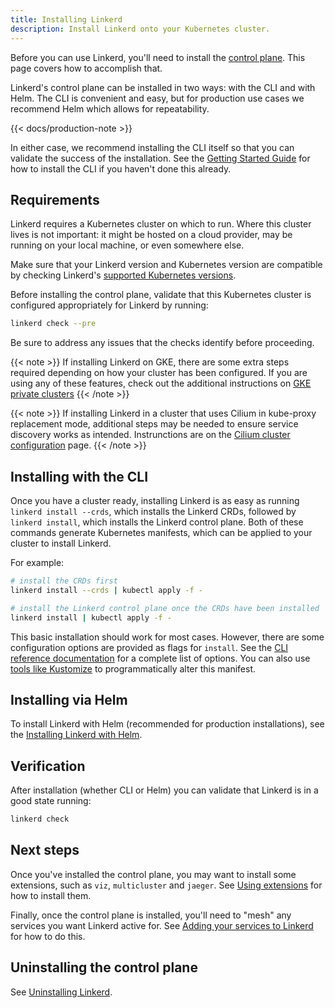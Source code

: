 ```yaml
---
title: Installing Linkerd
description: Install Linkerd onto your Kubernetes cluster.
---
```


Before you can use Linkerd, you'll need to install the [control
plane](../../reference/architecture/#control-plane). This page covers how to
accomplish that.

Linkerd's control plane can be installed in two ways: with the CLI and with
Helm. The CLI is convenient and easy, but for production use cases we recommend
Helm which allows for repeatability.

{{< docs/production-note >}}

In either case, we recommend installing the CLI itself so that you can validate
the success of the installation. See the [Getting Started
Guide](../../getting-started/) for how to install the CLI if you haven't done
this already.

## Requirements

Linkerd requires a Kubernetes cluster on which to run. Where this cluster lives
is not important: it might be hosted on a cloud provider, may be running on your
local machine, or even somewhere else.

Make sure that your Linkerd version and Kubernetes version are compatible by
checking Linkerd's [supported Kubernetes
versions](../../reference/k8s-versions/).

Before installing the control plane, validate that this Kubernetes cluster is
configured appropriately for Linkerd by running:

```bash
linkerd check --pre
```

Be sure to address any issues that the checks identify before proceeding.

{{< note >}}
If installing Linkerd on GKE, there are some extra steps required depending on
how your cluster has been configured. If you are using any of these features,
check out the additional instructions on [GKE private
clusters](../../reference/cluster-configuration/#private-clusters)
{{< /note >}}

{{< note >}}
If installing Linkerd in a cluster that uses Cilium in kube-proxy replacement
mode, additional steps may be needed to ensure service discovery works as
intended. Instrunctions are on the [Cilium cluster
configuration](../../reference/cluster-configuration/#cilium) page.
{{< /note >}}

## Installing with the CLI

Once you have a cluster ready, installing Linkerd is as easy as running `linkerd
install --crds`, which installs the Linkerd CRDs, followed by `linkerd install`,
which installs the Linkerd control plane. Both of these commands generate
Kubernetes manifests, which can be applied to your cluster to install Linkerd.

For example:

```bash
# install the CRDs first
linkerd install --crds | kubectl apply -f -

# install the Linkerd control plane once the CRDs have been installed
linkerd install | kubectl apply -f -
```

This basic installation should work for most cases. However, there are some
configuration options are provided as flags for `install`. See the [CLI
reference documentation](../../reference/cli/install/) for a complete list of
options. You can also use [tools like Kustomize](../customize-install/) to
programmatically alter this manifest.

## Installing via Helm

To install Linkerd with Helm (recommended for production installations),
see the [Installing Linkerd with Helm](../install-helm/).

## Verification

After installation (whether CLI or Helm) you can validate that Linkerd is in a
good state running:

```bash
linkerd check
```

## Next steps

Once you've installed the control plane, you may want to install some
extensions, such as `viz`, `multicluster` and `jaeger`. See [Using
extensions](../extensions/) for how to install them.

Finally, once the control plane is installed, you'll need to "mesh" any services
you want Linkerd active for. See [Adding your services to
Linkerd](../adding-your-service/) for how to do this.

## Uninstalling the control plane

See [Uninstalling Linkerd](../uninstall/).
